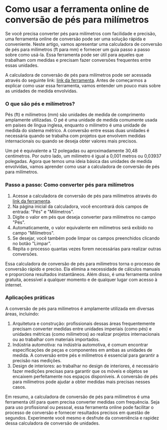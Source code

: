 Como usar a ferramenta online de conversão de pés para milímetros
=================================================================

Se você precisa converter pés para milímetros com facilidade e precisão, uma ferramenta online de conversão pode ser uma solução rápida e conveniente. Neste artigo, vamos apresentar uma calculadora de conversão de pés para milímetros (ft para mm) e fornecer um guia passo a passo sobre como usá-la. Essa ferramenta pode ser útil para aqueles que trabalham com medidas e precisam fazer conversões frequentes entre essas unidades.

A calculadora de conversão de pés para milímetros pode ser acessada através do seguinte link: [link da ferramenta](https://www.onlinecalculatorsfree.com/pt/convert/feet-to-mm.html). Antes de começarmos a explicar como usar essa ferramenta, vamos entender um pouco mais sobre as unidades de medida envolvidas.

### O que são pés e milímetros?

Pés (ft) e milímetros (mm) são unidades de medida de comprimento amplamente utilizadas. O pé é uma unidade de medida comumente usada em países de língua inglesa, enquanto o milímetro é uma unidade de medida do sistema métrico. A conversão entre essas duas unidades é necessária quando se trabalha com projetos que envolvem medidas internacionais ou quando se deseja obter valores mais precisos.

Um pé é equivalente a 12 polegadas ou aproximadamente 30,48 centímetros. Por outro lado, um milímetro é igual a 0,001 metros ou 0,03937 polegadas. Agora que temos uma ideia básica das unidades de medida envolvidas, vamos aprender como usar a calculadora de conversão de pés para milímetros.

### Passo a passo: Como converter pés para milímetros

1. Acesse a calculadora de conversão de pés para milímetros através do [link da ferramenta](https://www.onlinecalculatorsfree.com/pt/convert/feet-to-mm.html).
2. Na página inicial da calculadora, você encontrará dois campos de entrada: "Pés" e "Milímetros".
3. Digite o valor em pés que deseja converter para milímetros no campo "Pés".
4. Automaticamente, o valor equivalente em milímetros será exibido no campo "Milímetros".
5. Se desejar, você também pode limpar os campos preenchidos clicando no botão "Limpar".
6. Repita o processo quantas vezes forem necessárias para realizar outras conversões.

Essa calculadora de conversão de pés para milímetros torna o processo de conversão rápido e preciso. Ela elimina a necessidade de cálculos manuais e proporciona resultados instantâneos. Além disso, é uma ferramenta online gratuita, acessível a qualquer momento e de qualquer lugar com acesso à internet.

### Aplicações práticas

A conversão de pés para milímetros é amplamente utilizada em diversas áreas, incluindo:

1. Arquitetura e construção: profissionais dessas áreas frequentemente precisam converter medidas entre unidades imperiais (como pés) e unidades métricas (como milímetros) ao realizar projetos internacionais ou ao trabalhar com materiais importados.
2. Indústria automotiva: na indústria automotiva, é comum encontrar especificações de peças e componentes em ambas as unidades de medida. A conversão entre pés e milímetros é essencial para garantir a precisão nas medições.
3. Design de interiores: ao trabalhar no design de interiores, é necessário fazer medições precisas para garantir que os móveis e objetos se encaixem perfeitamente nos espaços disponíveis. A conversão de pés para milímetros pode ajudar a obter medidas mais precisas nesses casos.

Em resumo, a calculadora de conversão de pés para milímetros é uma ferramenta útil para quem precisa converter medidas com frequência. Seja para uso profissional ou pessoal, essa ferramenta online pode facilitar o processo de conversão e fornecer resultados precisos em questão de segundos. Experimente você mesmo e desfrute da conveniência e rapidez dessa calculadora de conversão de unidades.